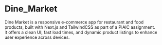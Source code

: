 # Dine_Market
Dine Market is a responsive e-commerce app for restaurant and food products, built with Next.js and TailwindCSS as part of a PIAIC assignment. It offers a clean UI, fast load times, and dynamic product listings to enhance user experience across devices.
